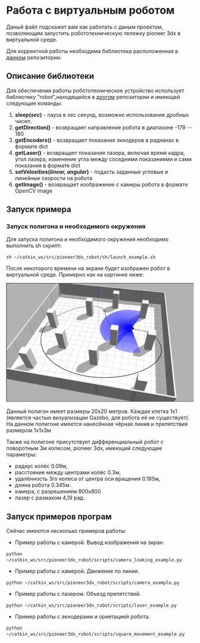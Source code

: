
# Работа с виртуальным роботом
Даный файл подскажет вам как работать с даным проектом,
позволяющим запустить робототехническую тележку pioneer 3dx в 
виртуальной среде.

Для корректной работы необходима библиотека расположенная в 
[данном](https://github.com/hircumg/robot_library) репозитории.

## Описание библиотеки

Для обеспечения работы робототехническое устройство 
использует библиотеку "robot",находящейся в 
[другом](https://github.com/hircumg/robot_library) репозитории
 и имеющей следующие команды:
1. **sleep(_sec_)** - пауза в sec секунд, возможно использование дробных чисел.
2. **getDirection()** - возвращает направление робота в диапазоне -179 -- 180
3. **getEncoders()** - возвращает показания экнодеров в радианах в формате dict
4. **getLaser()** - возвращает показания лазера, 
включая время кадра, угол лазера, изменение угла между соседними 
показаниями и сами показания в формате dict
5. **setVelosities(_linear, angular_)** - подасть 
заданные угловые и линейные скорости на робота
6. **getImage()** - возвращает изображение с 
камеры робота в формате OpenCV image



## Запуск примера

### Запуск полигона и необходимого окружения

Для запуска полигона и необходимого окружения
необходимо выполнить sh скрипт:
```
sh ~/catkin_ws/src/pioneer3dx_robot/sh/launch_example.sh
```
После некоторого времени на экране будет изображен робот в 
виртуальной среде. Примерно как на картинке ниже:

![Изображение запущенного тестового полигона](worlds/demonstration_world.png)

Данный полигон имеет размеры 20х20 метров. 
Каждая клетка 1х1 (является частью визуализации Gazebo, 
для робота её не существует).
На данном полигоне имеется нанесённая чёрная линия и препятствия
размером 1х1х3м

Также на полигоне присутствует дифференциальный робот с 
поворотным 3м колесом, pioneer 3dx, имеющий следующие параметры:
 - радиус колёс 0.09м, 
 - расстояние между центрами колёс 0.3м, 
 - удалённость 3го колеса от центра оси вращения 0.185м,
 - длина робота 0.345м. 
 - камера, с разрешением 800х800 
 - лазер с размахом 4,19 рад.

## Запуск примеров програм

Сейчас имеются несколько примеров работы:
 - Пример работы с камерой. Вывод изображения на экран.
```
python ~/catkin_ws/src/pioneer3dx_robot/scripts/camera_looking_example.py
```

 - Пример работы с камерой. Движение по линии.
```
python ~/catkin_ws/src/pioneer3dx_robot/scripts/camera_example.py
```

 - Пример работы с лазером. Объезд препятствий.
```
python ~/catkin_ws/src/pioneer3dx_robot/scripts/laser_example.py
```

 - Пример работы с экнодерами и ориетацией робота.
```
python ~/catkin_ws/src/pioneer3dx_robot/scripts/square_movement_example.py
```



